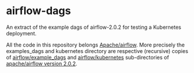 # airflow-dags
An extract of the example dags of airflow-2.0.2 for testing a Kubernetes deployment.

All the code in this repository belongs [Apache/airflow](https://github.com/apache/airflow). More precisely the examples_dags and kubernetes directory are
respective (recursive) copies of [airflow/example_dags](https://github.com/apache/airflow/tree/10023fdd65fa78033e7125d3d8103b63c127056e/airflow/example_dags) and [airflow/kubernetes](https://github.com/apache/airflow/tree/10023fdd65fa78033e7125d3d8103b63c127056e/airflow/kubernetes) sub-directories of [apache/airflow version 2.0.2](https://github.com/apache/airflow/tree/10023fdd65fa78033e7125d3d8103b63c127056e/airflow).
